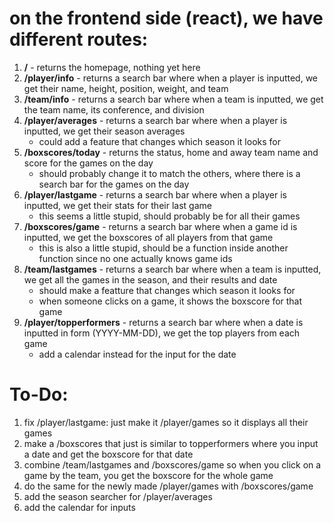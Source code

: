 # on the frontend side (react), we have different routes:

1. **/** - returns the homepage, nothing yet here
2. **/player/info** - returns a search bar where when a player is inputted, we get their name, height, position, weight, and team
3. **/team/info** - returns a search bar where when a team is inputted, we get the team name, its conference, and division
4. **/player/averages** - returns a search bar where when a player is inputted, we get their season averages
   - could add a feature that changes which season it looks for
5. **/boxscores/today** - returns the status, home and away team name and score for the games on the day
   - should probably change it to match the others, where there is a search bar for the games on the day
6. **/player/lastgame** - returns a search bar where when a player is inputted, we get their stats for their last game
   - this seems a little stupid, should probably be for all their games
7. **/boxscores/game** - returns a search bar where when a game id is inputted, we get the boxscores of all players from that game
   - this is also a little stupid, should be a function inside another function since no one actually knows game ids
8. **/team/lastgames** - returns a search bar where when a team is inputted, we get all the games in the season, and their results and date
   - should make a featture that changes which season it looks for
   - when someone clicks on a game, it shows the boxscore for that game
9. **/player/topperformers** - returns a search bar where when a date is inputted in form (YYYY-MM-DD), we get the top players from each game
   - add a calendar instead for the input for the date

<!-- # on the backend side (flask) we have: -->

# To-Do:

1. fix /player/lastgame: just make it /player/games so it displays all their games
2. make a /boxscores that just is similar to topperformers where you input a date and get the boxscore for that date
3. combine /team/lastgames and /boxscores/game so when you click on a game by the team, you get the boxscore for the whole game
4. do the same for the newly made /player/games with /boxscores/game
5. add the season searcher for /player/averages
6. add the calendar for inputs
